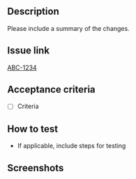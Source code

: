 <!--

Please use the content below as a template for your pull request.
Feel free to remove sections which do not make sense.

-->

## Description

Please include a summary of the changes.

## Issue link

[ABC-1234](url)

## Acceptance criteria

- [ ] Criteria

## How to test

- If applicable, include steps for testing

## Screenshots
